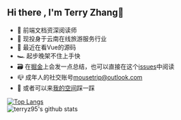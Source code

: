 ## Hi there , I'm Terry Zhang👋

- 👤 前端文档资深阅读师
- 🔭 现投身于云南在线旅游服务行业
- 🌱 最近在看Vue的源码
- 🏎 起步晚架不住上手快
- 🗃 在[掘金](https://juejin.im/user/1116759544314599)上会发一点总结，也可以直接在这个[issues](https://github.com/terryz95/articles/issues)中阅读
- 📪 成年人的社交账号[mousetrip@outlook.com](mailto:mousetrip@outlook.com)
- 👀 或者可以来[我的空间](https://github.com/terryz95/terryz95/issues)踩一踩

[![Top Langs](https://github-readme-stats.vercel.app/api/top-langs/?username=terryz95&theme=vue&layout=compact)](https://github.com/anuraghazra/github-readme-stats)
<br />
![terryz95's github stats](https://github-readme-stats.vercel.app/api?username=terryz95&theme=vue)
